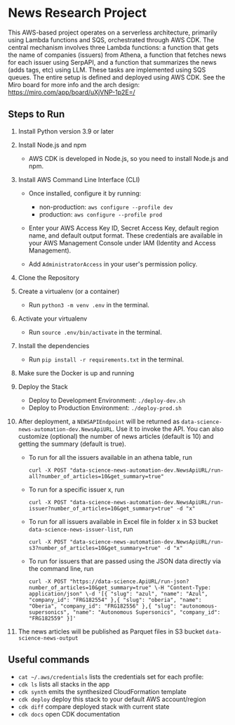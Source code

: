 
# News Research Project
This AWS-based project operates on a serverless architecture, primarily using Lambda functions and SQS, orchestrated through AWS CDK. The central mechanism involves three Lambda functions: a function that gets the name of companies (issuers) from Athena, a function that fetches news for each issuer using SerpAPI, and a function that summarizes the news (adds tags, etc) using LLM. These tasks are implemented using SQS queues. 
The entire setup is defined and deployed using AWS CDK. See the Miro board for more info and the arch design: https://miro.com/app/board/uXjVNP-1p2E=/

## Steps to Run

1. Install Python version 3.9 or later

2. Install Node.js and npm
    - AWS CDK is developed in Node.js, so you need to install Node.js and npm.

3. Install AWS Command Line Interface (CLI)
    - Once installed, configure it by running:
        - non-production: `aws configure --profile dev`
        -  production: `aws configure --profile prod`
        
    - Enter your AWS Access Key ID, Secret Access Key, default region name, and default output format. These credentials are available in your AWS Management Console under IAM (Identity and Access Management).
    - Add `AdministratorAccess` in your user's permission policy.
    

4. Clone the Repository

5. Create a virtualenv (or a container)
    - Run `python3 -m venv .env` in the terminal.

6. Activate your virtualenv
    - Run `source .env/bin/activate` in the terminal.

7. Install the dependencies 
    - Run `pip install -r requirements.txt` in the terminal.

8. Make sure the Docker is up and running

9. Deploy the Stack
    - Deploy to Development Environment: `./deploy-dev.sh`
    - Deploy to Production Environment: `./deploy-prod.sh`

10. After deployment, a `NEWSAPIEndpoint` will be returned as `data-science-news-automation-dev.NewsApiURL`. Use it to invoke the API. You can also customize (optional) the number of news articles (default is 10) and getting the summary (default is true).
    - To run for all the issuers available in an athena table, run 
        ```
        curl -X POST "data-science-news-automation-dev.NewsApiURL/run-all?number_of_articles=10&get_summary=true"
        ```
    - To run for a specific issuer x, run 
        ```
        curl -X POST "data-science-news-automation-dev.NewsApiURL/run-issuer?number_of_articles=10&get_summary=true" -d "x"
        ```
    - To run for all issuers available in Excel file in folder x in S3 bucket `data-science-news-issuer-list`, run 
        ```
        curl -X POST "data-science-news-automation-dev.NewsApiURL/run-s3?number_of_articles=10&get_summary=true" -d "x"
        ```
    - To run for issuers that are passed using the JSON data directly via the command line, run 
        ```
        curl -X POST "https://data-science.ApiURL/run-json?number_of_articles=10&get_summary=true" \-H "Content-Type: application/json" \-d '[{ "slug": "azul", "name": "Azul", "company_id": "FRG182554" },{ "slug": "oberia", "name": "Oberia", "company_id": "FRG182556" },{ "slug": "autonomous-supersonics", "name": "Autonomous Supersonics", "company_id": "FRG182559" }]'
        ```
    

11. The news articles will be published as Parquet files in S3 bucket `data-science-news-output`



## Useful commands

 * `cat ~/.aws/credentials`  lists the credentials set for each profile:
 * `cdk ls`          lists all stacks in the app
 * `cdk synth`       emits the synthesized CloudFormation template
 * `cdk deploy`      deploy this stack to your default AWS account/region
 * `cdk diff`        compare deployed stack with current state
 * `cdk docs`        open CDK documentation
